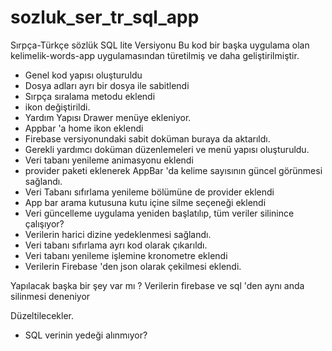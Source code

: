 # sozluk_ser_tr_sql_app

Sırpça-Türkçe sözlük 
SQL lite Versiyonu 
Bu kod bir başka uygulama olan kelimelik-words-app uygulamasından 
türetilmiş ve daha geliştirilmiştir.


- Genel kod yapısı oluşturuldu
- Dosya adları ayrı bir dosya ile sabitlendi
- Sırpça sıralama metodu eklendi
- ikon değiştirildi.
- Yardım Yapısı Drawer menüye ekleniyor.
- Appbar 'a home ikon eklendi
- Firebase versiyonundaki sabit doküman buraya da aktarıldı.
- Gerekli yardımcı doküman düzenlemeleri ve menü yapısı oluşturuldu.
- Veri tabanı yenileme animasyonu eklendi
- provider paketi eklenerek AppBar 'da kelime sayısının güncel görünmesi sağlandı.
- Veri Tabanı sıfırlama yenileme bölümüne de provider eklendi
- App bar arama kutusuna kutu içine silme seçeneği eklendi
- Veri güncelleme uygulama yeniden başlatılıp, tüm veriler silinince çalışıyor?
- Verilerin harici dizine yedeklenmesi sağlandı.
- Veri tabanı sıfırlama ayrı kod olarak çıkarıldı. 
- Veri tabanı yenileme işlemine kronometre eklendi
- Verilerin Firebase 'den json olarak çekilmesi eklendi.

Yapılacak başka bir şey var mı ?
Verilerin firebase ve sql 'den aynı anda silinmesi deneniyor


Düzeltilecekler.
- SQL verinin yedeği alınmıyor?